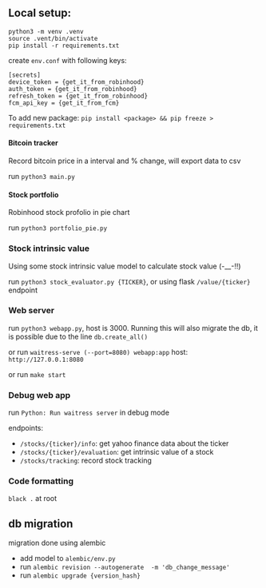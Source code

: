 ## Local setup:
```
python3 -m venv .venv
source .vent/bin/activate
pip install -r requirements.txt
```
create `env.conf` with following keys:
```
[secrets]
device_token = {get_it_from_robinhood}
auth_token = {get_it_from_robinhood}
refresh_token = {get_it_from_robinhood}
fcm_api_key = {get_it_from_fcm}
```

To add new package: `pip install <package> && pip freeze > requirements.txt`

#### Bitcoin tracker
Record bitcoin price in a interval and % change, will export data to csv

run `python3 main.py`

#### Stock portfolio
Robinhood stock profolio in pie chart

run `python3 portfolio_pie.py`

### Stock intrinsic value 
Using some stock intrinsic value model to calculate stock value (-__-!!)

run `python3 stock_evaluator.py {TICKER}`, or using flask `/value/{ticker}` endpoint


### Web server
run `python3 webapp.py`, host is 3000. Running this will also migrate the db, it is possible due to the line `db.create_all()`

or run `waitress-serve (--port=8080) webapp:app`  host: `http://127.0.0.1:8080`

or run `make start`

### Debug web app
run `Python: Run waitress server` in debug mode

endpoints:
 - `/stocks/{ticker}/info`: get yahoo finance data about the ticker
 - `/stocks/{ticker}/evaluation`: get intrinsic value of a stock 
 - `/stocks/tracking`: record stock tracking

### Code formatting
`black .` at root


## db migration
migration done using alembic
- add model to `alembic/env.py`
- run `alembic revision --autogenerate  -m 'db_change_message'`
- run `alembic upgrade {version_hash}`
